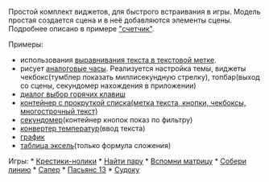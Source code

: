 Простой комплект виджетов, для быстрого встраивания в игры. 
Модель простая создается сцена и в неё добавляются элементы сцены. Подробнее описано в примере ["счетчик"](examples/counter/main.go). 

Примеры: 
  * использования [выравнивания текста в текстовой метке](examples/align/main.go).
  * рисует [аналоговые часы](examples/analog_clock/main.go). Реализуется настройка темы, виджеты чекбокс(тумблер показать миллисекундную стрелку), топбар(выход со сцены, секундомер нахождения в приложении) 
  * [диалог выбор горячих клавиш](examples/hotkey_select/main.go)
  * [контейнер с прокруткой списка(метка текста, кнопки, чекбоксы, многострочный текст)](examples/listview/main.go)
  * [секундомер](examples/stopwatch/main.go)(контейнер кнопок показ по фильтру)
  * [конвертер температур](examples/temperature_convert/main.go)(ввод текста)
  * [график](examples/plot/main.go)
  * [таблица эксель](examples/spreadsheet/main.go)(только формула сложения)
  
  Игры:
    * [Крестики-нолики](examples/games/ttt/main.go)
    * [Найти пару](examples/games/match/main.go)
    * [Вспомни матрицу](examples/games/memory_matrix/main.go)
    * [Собери линию](examples/games/lines/main.go)
    * [Сапер](examples/games/minesweeper/main.go)
    * [Пасьянс 13](examples/games/solitaire/main.go)
    * [Судоку](examples/games/sudoku/main.go)

